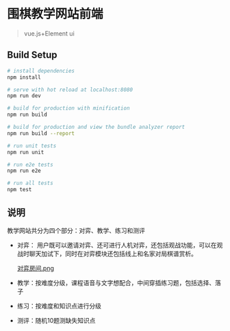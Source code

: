 # 围棋教学网站前端
>vue.js+Element ui

## Build Setup

``` bash
# install dependencies
npm install

# serve with hot reload at localhost:8080
npm run dev

# build for production with minification
npm run build

# build for production and view the bundle analyzer report
npm run build --report

# run unit tests
npm run unit

# run e2e tests
npm run e2e

# run all tests
npm test
```

## 说明
教学网站共分为四个部分：对弈、教学、练习和测评

* 对弈：
用户既可以邀请对弈、还可进行人机对弈，还包括观战功能，可以在观战时聊天加试下，同时在对弈模块还包括线上和名家对局棋谱赏析。

   [对弈房间.png](https://sendeyo.com/up/d/5ed9aec465)

* 教学：按难度分级，课程语音与文字想配合，中间穿插练习题，包括选择、落子

* 练习：按难度和知识点进行分级
* 测评：随机10题测缺失知识点

